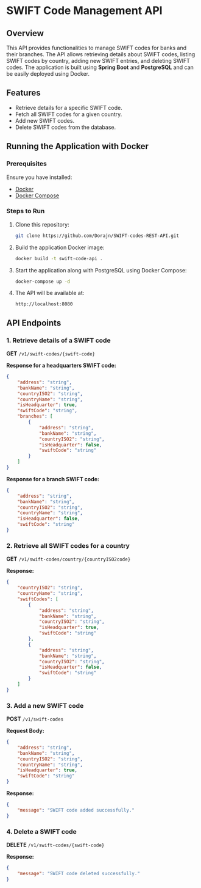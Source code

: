 # SWIFT Code Management API

## Overview
This API provides functionalities to manage SWIFT codes for banks and their branches. The API allows retrieving details about SWIFT codes, listing SWIFT codes by country, adding new SWIFT entries, and deleting SWIFT codes. The application is built using **Spring Boot** and **PostgreSQL** and can be easily deployed using Docker.

## Features
- Retrieve details for a specific SWIFT code.
- Fetch all SWIFT codes for a given country.
- Add new SWIFT codes.
- Delete SWIFT codes from the database.

## Running the Application with Docker

### Prerequisites
Ensure you have installed:
- [Docker](https://www.docker.com/get-started)
- [Docker Compose](https://docs.docker.com/compose/install/)

### Steps to Run
1. Clone this repository:
   ```sh
   git clone https://github.com/Dorajn/SWIFT-codes-REST-API.git
   ```
2. Build the application Docker image:
   ```sh
   docker build -t swift-code-api .
   ```
3. Start the application along with PostgreSQL using Docker Compose:
   ```sh
   docker-compose up -d
   ```
4. The API will be available at:
   ```
   http://localhost:8080
   ```

## API Endpoints

### 1. Retrieve details of a SWIFT code
**GET** `/v1/swift-codes/{swift-code}`

**Response for a headquarters SWIFT code:**
```json
{
    "address": "string",
    "bankName": "string",
    "countryISO2": "string",
    "countryName": "string",
    "isHeadquarter": true,
    "swiftCode": "string",
    "branches": [
        {
            "address": "string",
            "bankName": "string",
            "countryISO2": "string",
            "isHeadquarter": false,
            "swiftCode": "string"
        }
    ]
}
```

**Response for a branch SWIFT code:**
```json
{
    "address": "string",
    "bankName": "string",
    "countryISO2": "string",
    "countryName": "string",
    "isHeadquarter": false,
    "swiftCode": "string"
}
```

### 2. Retrieve all SWIFT codes for a country
**GET** `/v1/swift-codes/country/{countryISO2code}`

**Response:**
```json
{
    "countryISO2": "string",
    "countryName": "string",
    "swiftCodes": [
        {
            "address": "string",
            "bankName": "string",
            "countryISO2": "string",
            "isHeadquarter": true,
            "swiftCode": "string"
        },
        {
            "address": "string",
            "bankName": "string",
            "countryISO2": "string",
            "isHeadquarter": false,
            "swiftCode": "string"
        }
    ]
}
```

### 3. Add a new SWIFT code
**POST** `/v1/swift-codes`

**Request Body:**
```json
{
    "address": "string",
    "bankName": "string",
    "countryISO2": "string",
    "countryName": "string",
    "isHeadquarter": true,
    "swiftCode": "string"
}
```

**Response:**
```json
{
    "message": "SWIFT code added successfully."
}
```

### 4. Delete a SWIFT code
**DELETE** `/v1/swift-codes/{swift-code}`

**Response:**
```json
{
    "message": "SWIFT code deleted successfully."
}
```